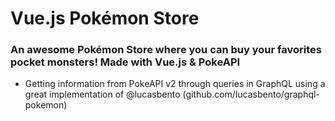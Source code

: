 # Vue.js Pokémon Store
### An awesome Pokémon Store where you can buy your favorites pocket monsters! Made with Vue.js & PokeAPI

* Getting information from PokeAPI v2 through queries in GraphQL using a great implementation of @lucasbento (github.com/lucasbento/graphql-pokemon)
